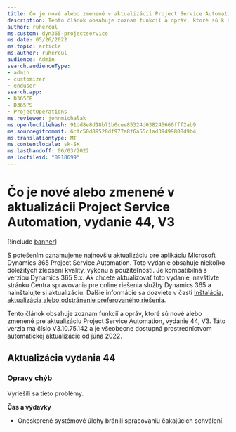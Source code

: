 ```yaml
---
title: Čo je nové alebo zmenené v aktualizácii Project Service Automation, vydanie 44, V3
description: Tento článok obsahuje zoznam funkcií a opráv, ktoré sú k dispozícii v aktualizácii Microsoft Dynamics 365 Project Service Automation, vydanie 44, V3.
author: ruhercul
ms.custom: dyn365-projectservice
ms.date: 05/26/2022
ms.topic: article
ms.author: ruhercul
audience: Admin
search.audienceType:
- admin
- customizer
- enduser
search.app:
- D365CE
- D365PS
- ProjectOperations
ms.reviewer: johnmichalak
ms.openlocfilehash: 91dd8e8d18b71b6cee85324d038245660fff2ab9
ms.sourcegitcommit: 6cfc50d89528df977a8f6a55c1ad39d99800d9b4
ms.translationtype: MT
ms.contentlocale: sk-SK
ms.lasthandoff: 06/03/2022
ms.locfileid: "8918699"
---
```

# <a name="whats-new-or-changed-in-project-service-automation-update-release-44-v3"></a>Čo je nové alebo zmenené v aktualizácii Project Service Automation, vydanie 44, V3

[!include [banner](../includes/psa-now-project-operations.md)]

S potešením oznamujeme najnovšiu aktualizáciu pre aplikáciu Microsoft Dynamics 365 Project Service Automation. Toto vydanie obsahuje niekoľko dôležitých zlepšení kvality, výkonu a použiteľnosti. Je kompatibilná s verziou Dynamics 365 9.x. Ak chcete aktualizovať toto vydanie, navštívte stránku Centra spravovania pre online riešenia služby Dynamics 365 a nainštalujte si aktualizáciu. Ďalšie informácie sa dozviete v časti [Inštalácia, aktualizácia alebo odstránenie preferovaného riešenia](/power-platform/admin/install-remove-preferred-solution).

Tento článok obsahuje zoznam funkcií a opráv, ktoré sú nové alebo zmenené pre aktualizáciu Project Service Automation, vydanie 44, V3. Táto verzia má číslo V3.10.75.142 a je všeobecne dostupná prostredníctvom automatickej aktualizácie od júna 2022.

## <a name="update-release-44"></a>Aktualizácia vydania 44

### <a name="bug-fixes"></a>Opravy chýb

Vyriešili sa tieto problémy.

**Čas a výdavky**

- Oneskorené systémové úlohy bránili spracovaniu čakajúcich schválení.
